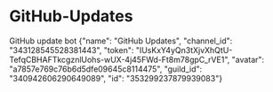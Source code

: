 # GitHub-Updates
GitHub update bot
{"name": "GitHub Updates", "channel_id": "343128545528381443", "token": "IUsKxY4yQn3tXjvXhQtU-TefqCBHAFTkcgznlUohs-wUX-4j45FWd-Ft8m78gpC_rVE1", "avatar": "a7857e769c76b6d5dfe09645c8114475", "guild_id": "340942606290649089", "id": "353299237879939083"}
